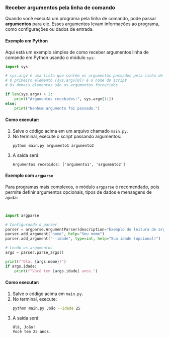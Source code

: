 ### Receber argumentos pela linha de comando

Quando você executa um programa pela linha de comando, pode passar **argumentos** para ele. Esses argumentos levam informações ao programa, como configurações ou dados de entrada.

#### Exemplo em Python
Aqui está um exemplo simples de como receber argumentos linha de comando em Python usando o módulo `sys`:

```python
import sys

# sys.argv é uma lista que contém os argumentos passados pela linha de comando
# O primeiro elemento (sys.argv[0]) é o nome do script
# Os demais elementos são os argumentos fornecidos

if len(sys.argv) > 1:
    print("Argumentos recebidos:", sys.argv[1:])
else:
    print("Nenhum argumento foi passado.")
```

#### Como executar:
1. Salve o código acima em um arquivo chamado `main.py`.
2. No terminal, execute o script passando argumentos:
   ```bash
   python main.py argumento1 argumento2
   ```
3. A saída será:
   ```
   Argumentos recebidos: ['argumento1', 'argumento2']
   ```

#### Exemplo com `argparse`
Para programas mais complexos, o módulo `argparse` é recomendado, pois permite definir argumentos opcionais, tipos de dados e mensagens de ajuda:

```python


import argparse

# Configurando o parser
parser = argparse.ArgumentParser(description="Exemplo de leitura de argumentos.")
parser.add_argument("nome", help="Seu nome")
parser.add_argument("--idade", type=int, help="Sua idade (opcional)")

# Lendo os argumentos
args = parser.parse_args()

print(f"Olá, {args.nome}!")
if args.idade:
    print(f"Você tem {args.idade} anos.")
```

#### Como executar:
1. Salve o código acima em `main.py`.
2. No terminal, execute:
   ```bash
   python main.py João --idade 25
   ```
3. A saída será:
   ```
   Olá, João!
   Você tem 25 anos.
   ```

